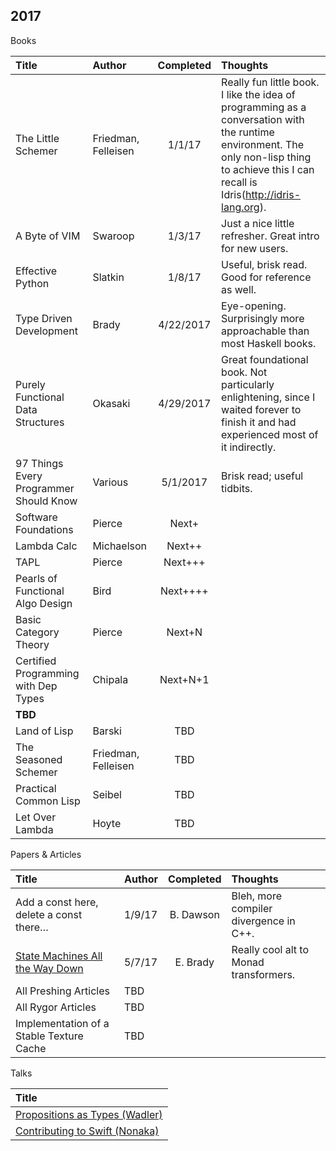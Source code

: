 ## 2017

Books

| Title  | Author | Completed | Thoughts |
| :---------- | :------- | :-------: | :------- |
| The Little Schemer | Friedman, Felleisen | 1/1/17 | Really fun little book. I like the idea of programming as a conversation with the runtime environment. The only non-lisp thing to achieve this I can recall is Idris(http://idris-lang.org).
| A Byte of VIM | Swaroop | 1/3/17 | Just a nice little refresher. Great intro for new users. |
| Effective Python | Slatkin | 1/8/17 | Useful, brisk read. Good for reference as well.|
| Type Driven Development | Brady | 4/22/2017 | Eye-opening. Surprisingly more approachable than most Haskell books. |
| Purely Functional Data Structures | Okasaki | 4/29/2017 | Great foundational book. Not particularly enlightening, since I waited forever to finish it and had experienced most of it indirectly. |
| 97 Things Every Programmer Should Know | Various | 5/1/2017 | Brisk read; useful tidbits. |
| Software Foundations | Pierce | Next+ | |
| Lambda Calc | Michaelson | Next++ | |
| TAPL | Pierce | Next+++ | |
| Pearls of Functional Algo Design | Bird | Next++++ | |
| Basic Category Theory | Pierce | Next+N | |
| Certified Programming with Dep Types | Chipala | Next+N+1 | |
| **TBD** | | | |
| Land of Lisp | Barski | TBD | |
| The Seasoned Schemer | Friedman, Felleisen | TBD | |
| Practical Common Lisp | Seibel | TBD | |
| Let Over Lambda | Hoyte | TBD | |

Papers & Articles

| Title  | Author | Completed | Thoughts |
| :---------- | :------- | :-------: | :------- |
| Add a const here, delete a const there… | 1/9/17 | B. Dawson | Bleh, more compiler divergence in C++. |
| [State Machines All the Way Down](https://www.idris-lang.org/drafts/sms.pdf) | 5/7/17 | E. Brady | Really cool alt to Monad transformers. |
| All Preshing Articles | TBD | |
| All Rygor Articles | TBD | |
| Implementation of a Stable Texture Cache | TBD | |

Talks

| Title |
| :---------- | 
| [Propositions as Types (Wadler)](https://www.youtube.com/watch?v=IOiZatlZtGU) |
| [Contributing to Swift (Nonaka)](https://www.skilled.io/u/swiftsummit/contributing-to-the-swift-compiler) |
